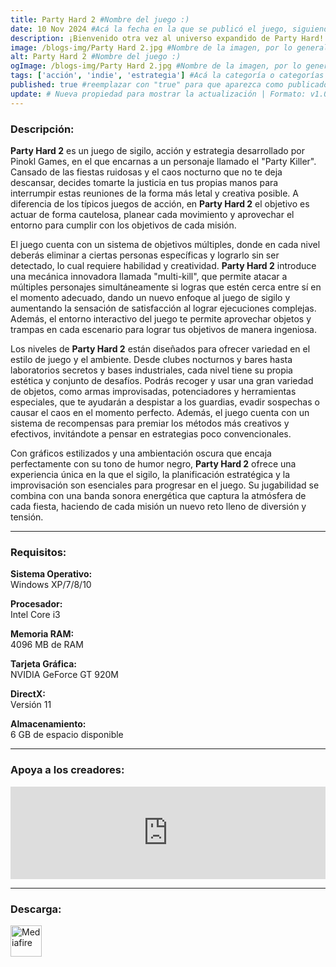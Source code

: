 ```yaml
---
title: Party Hard 2 #Nombre del juego :)
date: 10 Nov 2024 #Acá la fecha en la que se publicó el juego, siguiendo este formato: Dia "30", Mes "Oct", Año "2024" = como debe quedar: 30 Oct 2024
description: ¡Bienvenido otra vez al universo expandido de Party Hard! Elije entre cientos de formas de lidiar con fiesteros ruidosos, destruye de paso un cartel de narcotráfico y salva a la Tierra de una invasión alienígena. ¡Que los pollos te acompañen! #Acá una mini descripción del juego
image: /blogs-img/Party Hard 2.jpg #Nombre de la imagen, por lo general es exactamente el mismo nombre que el juego excluyendo lo ":" (Dos puntos)
alt: Party Hard 2 #Nombre del juego :)
ogImage: /blogs-img/Party Hard 2.jpg #Nombre de la imagen, por lo general es exactamente el mismo nombre que el juego excluyendo lo ":" (Dos puntos)
tags: ['acción', 'indie', 'estrategia'] #Acá la categoría o categorías del juego, si es más de una se coloca en este formato: ['categoría1', 'categoría2']
published: true #reemplazar con "true" para que aparezca como publicado
update: # Nueva propiedad para mostrar la actualización | Formato: v1.0.0
---
```


<!--En VSCode seleccionando una palabra, por ejemplo: "Party Hard 2" y apretando Ctrl+F2 se seleccionan todas las palabras iguales-->

### Descripción:
**Party Hard 2** es un juego de sigilo, acción y estrategia desarrollado por Pinokl Games, en el que encarnas a un personaje llamado el "Party Killer". Cansado de las fiestas ruidosas y el caos nocturno que no te deja descansar, decides tomarte la justicia en tus propias manos para interrumpir estas reuniones de la forma más letal y creativa posible. A diferencia de los típicos juegos de acción, en **Party Hard 2** el objetivo es actuar de forma cautelosa, planear cada movimiento y aprovechar el entorno para cumplir con los objetivos de cada misión.

El juego cuenta con un sistema de objetivos múltiples, donde en cada nivel deberás eliminar a ciertas personas específicas y lograrlo sin ser detectado, lo cual requiere habilidad y creatividad. **Party Hard 2** introduce una mecánica innovadora llamada "multi-kill", que permite atacar a múltiples personajes simultáneamente si logras que estén cerca entre sí en el momento adecuado, dando un nuevo enfoque al juego de sigilo y aumentando la sensación de satisfacción al lograr ejecuciones complejas. Además, el entorno interactivo del juego te permite aprovechar objetos y trampas en cada escenario para lograr tus objetivos de manera ingeniosa.

Los niveles de **Party Hard 2** están diseñados para ofrecer variedad en el estilo de juego y el ambiente. Desde clubes nocturnos y bares hasta laboratorios secretos y bases industriales, cada nivel tiene su propia estética y conjunto de desafíos. Podrás recoger y usar una gran variedad de objetos, como armas improvisadas, potenciadores y herramientas especiales, que te ayudarán a despistar a los guardias, evadir sospechas o causar el caos en el momento perfecto. Además, el juego cuenta con un sistema de recompensas para premiar los métodos más creativos y efectivos, invitándote a pensar en estrategias poco convencionales.

Con gráficos estilizados y una ambientación oscura que encaja perfectamente con su tono de humor negro, **Party Hard 2** ofrece una experiencia única en la que el sigilo, la planificación estratégica y la improvisación son esenciales para progresar en el juego. Su jugabilidad se combina con una banda sonora energética que captura la atmósfera de cada fiesta, haciendo de cada misión un nuevo reto lleno de diversión y tensión.
<!--Prompt para Chat-GPT: Hazme una descripción para el juego "Party Hard 2" y cada que menciones "Party Hard 2" ponlo en negrita -->

---

### Requisitos:
**Sistema Operativo:**  
Windows XP/7/8/10

**Procesador:**  
Intel Core i3

**Memoria RAM:**  
4096 MB de RAM

**Tarjeta Gráfica:**  
NVIDIA GeForce GT 920M

**DirectX:**  
Versión 11

**Almacenamiento:**  
6 GB de espacio disponible

<!--Si falta o sobra un requisito se quita o se agrega manteniendo el mismo formato-->

---

### Apoya a los creadores:
<iframe src="https://store.steampowered.com/widget/572430/" frameborder="0" style="background-color: transparent; width: 100% !important; aspect-ratio: 646 / 190;"></iframe>

<!--Reemplazar los numeros (AppID) del juego (en este caso 2668510) por el numero (AppID) correspondiente con el juego a publicar-->
<!--El AppID se encuentra en la URL del Juego en Steam-->

---

### Descarga:

[<img src="https://gist.github.com/cxmeel/0dbc95191f239b631c3874f4ccf114e2/raw/download.svg" alt="Mediafire" height="50" />](https://www.mediafire.com/file/lldylf3z07k2eq3/Party_Hard_2.zip/file)

<!-- # se debe reemplazar por el link de descarga-->

<!--NOMBRE-DEL-SERVICIO se debe reemplazar por el servicio donde está subido el juego-->